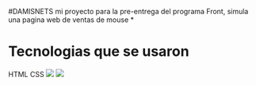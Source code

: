 #DAMISNETS
mi proyecto para la pre-entrega del programa Front, simula
una pagina web de ventas de mouse *

# Tecnologias que se usaron

HTML
CSS
![](https://upload.wikimedia.org/wikipedia/commons/thumb/6/61/HTML5_logo_and_wordmark.svg/800px-HTML5_logo_and_wordmark.svg.png)
![](https://upload.wikimedia.org/wikipedia/commons/thumb/d/d5/CSS3_logo_and_wordmark.svg/1200px-CSS3_logo_and_wordmark.svg.png)